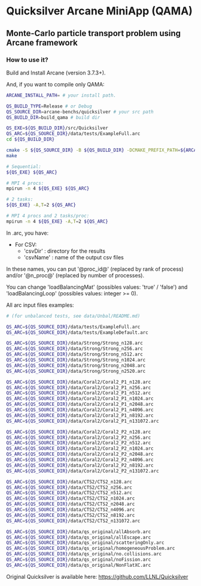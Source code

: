 # Quicksilver Arcane MiniApp (QAMA)
## Monte-Carlo particle transport problem using Arcane framework

### How to use it?

Build and Install Arcane (version 3.7.3+).

And, if you want to compile only QAMA:

```sh
ARCANE_INSTALL_PATH= # your install path.

QS_BUILD_TYPE=Release # or Debug
QS_SOURCE_DIR=arcane-benchs/quicksilver # your src path
QS_BUILD_DIR=build_qama # build dir

QS_EXE=${QS_BUILD_DIR}/src/Quicksilver
QS_ARC=${QS_SOURCE_DIR}/data/tests/ExampleFull.arc
cd ${QS_BUILD_DIR}

cmake -S ${QS_SOURCE_DIR} -B ${QS_BUILD_DIR} -DCMAKE_PREFIX_PATH=${ARCANE_INSTALL_PATH} -DCMAKE_BUILD_TYPE=${QS_BUILD_TYPE}
make

# Sequential:
${QS_EXE} ${QS_ARC}

# MPI 4 procs:
mpirun -n 4 ${QS_EXE} ${QS_ARC}

# 2 tasks:
${QS_EXE} -A,T=2 ${QS_ARC}

# MPI 4 procs and 2 tasks/proc:
mpirun -n 4 ${QS_EXE} -A,T=2 ${QS_ARC}
```

In .arc, you have:
- For CSV:
  - 'csvDir'  : directory for the results
  - 'csvName' : name of the output csv files

In these names, you can put '@proc_id@' (replaced by rank of process) and/or '@n_proc@' (replaced by number of processes).

You can change 'loadBalancingMat' (possibles values: 'true' / 'false') and 'loadBalancingLoop' (possibles values: integer >= 0).

All arc input files examples:

```sh
# (for unbalanced tests, see data/Unbal/README.md)

QS_ARC=${QS_SOURCE_DIR}/data/tests/ExampleFull.arc
QS_ARC=${QS_SOURCE_DIR}/data/tests/ExampleDefault.arc

QS_ARC=${QS_SOURCE_DIR}/data/Strong/Strong_n128.arc
QS_ARC=${QS_SOURCE_DIR}/data/Strong/Strong_n256.arc
QS_ARC=${QS_SOURCE_DIR}/data/Strong/Strong_n512.arc
QS_ARC=${QS_SOURCE_DIR}/data/Strong/Strong_n1024.arc
QS_ARC=${QS_SOURCE_DIR}/data/Strong/Strong_n2048.arc
QS_ARC=${QS_SOURCE_DIR}/data/Strong/Strong_n2520.arc

QS_ARC=${QS_SOURCE_DIR}/data/Coral2/Coral2_P1_n128.arc
QS_ARC=${QS_SOURCE_DIR}/data/Coral2/Coral2_P1_n256.arc
QS_ARC=${QS_SOURCE_DIR}/data/Coral2/Coral2_P1_n512.arc
QS_ARC=${QS_SOURCE_DIR}/data/Coral2/Coral2_P1_n1024.arc
QS_ARC=${QS_SOURCE_DIR}/data/Coral2/Coral2_P1_n2048.arc
QS_ARC=${QS_SOURCE_DIR}/data/Coral2/Coral2_P1_n4096.arc
QS_ARC=${QS_SOURCE_DIR}/data/Coral2/Coral2_P1_n8192.arc
QS_ARC=${QS_SOURCE_DIR}/data/Coral2/Coral2_P1_n131072.arc

QS_ARC=${QS_SOURCE_DIR}/data/Coral2/Coral2_P2_n128.arc
QS_ARC=${QS_SOURCE_DIR}/data/Coral2/Coral2_P2_n256.arc
QS_ARC=${QS_SOURCE_DIR}/data/Coral2/Coral2_P2_n512.arc
QS_ARC=${QS_SOURCE_DIR}/data/Coral2/Coral2_P2_n1024.arc
QS_ARC=${QS_SOURCE_DIR}/data/Coral2/Coral2_P2_n2048.arc
QS_ARC=${QS_SOURCE_DIR}/data/Coral2/Coral2_P2_n4096.arc
QS_ARC=${QS_SOURCE_DIR}/data/Coral2/Coral2_P2_n8192.arc
QS_ARC=${QS_SOURCE_DIR}/data/Coral2/Coral2_P2_n131072.arc

QS_ARC=${QS_SOURCE_DIR}/data/CTS2/CTS2_n128.arc
QS_ARC=${QS_SOURCE_DIR}/data/CTS2/CTS2_n256.arc
QS_ARC=${QS_SOURCE_DIR}/data/CTS2/CTS2_n512.arc
QS_ARC=${QS_SOURCE_DIR}/data/CTS2/CTS2_n1024.arc
QS_ARC=${QS_SOURCE_DIR}/data/CTS2/CTS2_n2048.arc
QS_ARC=${QS_SOURCE_DIR}/data/CTS2/CTS2_n4096.arc
QS_ARC=${QS_SOURCE_DIR}/data/CTS2/CTS2_n8192.arc
QS_ARC=${QS_SOURCE_DIR}/data/CTS2/CTS2_n131072.arc

QS_ARC=${QS_SOURCE_DIR}/data/qs_original/allAbsorb.arc
QS_ARC=${QS_SOURCE_DIR}/data/qs_original/allEscape.arc
QS_ARC=${QS_SOURCE_DIR}/data/qs_original/scatteringOnly.arc
QS_ARC=${QS_SOURCE_DIR}/data/qs_original/homogeneousProblem.arc
QS_ARC=${QS_SOURCE_DIR}/data/qs_original/no.collisions.arc
QS_ARC=${QS_SOURCE_DIR}/data/qs_original/noFission.arc
QS_ARC=${QS_SOURCE_DIR}/data/qs_original/NonFlatXC.arc
```

Original Quicksilver is available here: https://github.com/LLNL/Quicksilver